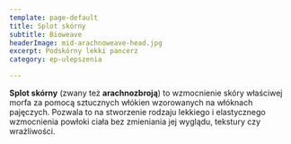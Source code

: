 ```yaml
---
template: page-default
title: Splot skórny
subtitle: Bioweave
headerImage: mid-arachnoweave-head.jpg
excerpt: Podskórny lekki pancerz
category: ep-ulepszenia

---
```

**Splot skórny** (zwany też **arachnozbroją**) to wzmocnienie skóry właściwej morfa za pomocą sztucznych włókien wzorowanych na włóknach pajęczych. Pozwala to na stworzenie rodzaju lekkiego i elastycznego wzmocnienia powłoki ciała bez zmieniania jej wyglądu, tekstury czy wrażliwości.
